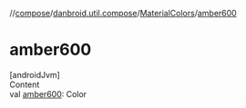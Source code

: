 //[compose](../../../index.md)/[danbroid.util.compose](../index.md)/[MaterialColors](index.md)/[amber600](amber600.md)



# amber600  
[androidJvm]  
Content  
val [amber600](amber600.md): Color  



